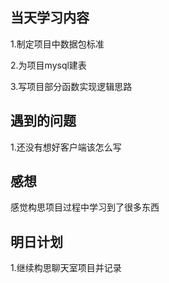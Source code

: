 ## 当天学习内容
1.制定项目中数据包标准

2.为项目mysql建表

3.写项目部分函数实现逻辑思路
## 遇到的问题
1.还没有想好客户端该怎么写
## 感想
感觉构思项目过程中学习到了很多东西
## 明日计划
1.继续构思聊天室项目并记录
